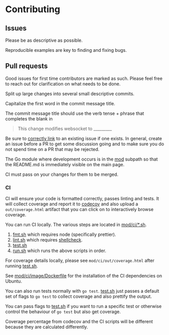 # Contributing

## Issues

Please be as descriptive as possible.

Reproducible examples are key to finding and fixing bugs.

## Pull requests

Good issues for first time contributors are marked as such. Please feel free to
reach out for clarification on what needs to be done.

Split up large changes into several small descriptive commits.

Capitalize the first word in the commit message title.

The commit message title should use the verb tense + phrase that completes the blank in

> This change modifies websocket to \_\_\_\_\_\_\_\_\_

Be sure to [correctly link](https://help.github.com/en/articles/closing-issues-using-keywords)
to an existing issue if one exists. In general, create an issue before a PR to get some
discussion going and to make sure you do not spend time on a PR that may be rejected.

The Go module where development occurs is in the [mod](../mod) subpath so that the README.md
is immediately visible on the main page.

CI must pass on your changes for them to be merged.

### CI

CI will ensure your code is formatted correctly, passes linting and tests.
It will collect coverage and report it to [codecov](https://codecov.io/gh/nhooyr/websocket)
and also upload a `out/coverage.html` artifact that you can click on to interactively
browse coverage.

You can run CI locally. The various steps are located in [mod/ci/\*.sh](../mod/ci).

1. [fmt.sh](../mod/ci/fmt.sh) which requires node (specifically prettier).
1. [lint.sh](../mod/ci/lint.sh) which requires [shellcheck](https://github.com/koalaman/shellcheck#installing).
1. [test.sh](../mod/ci/test.sh)
1. [run.sh](../mod/ci/run.sh) which runs the above scripts in order.

For coverage details locally, please see `mod/ci/out/coverage.html` after running [test.sh](../mod/ci/test.sh).

See [mod/ci/image/Dockerfile](../mod/ci/image/Dockerfile) for the installation of the CI dependencies on Ubuntu.

You can also run tests normally with `go test`. [test.sh](../mod/ci/test.sh) just passes a default set of flags to
`go test` to collect coverage and also prettify the output.

You can pass flags to [test.sh](mod/ci/test.sh) if you want to run a specific test or otherwise
control the behaviour of `go test` but also get coverage.

Coverage percentage from codecov and the CI scripts will be different because they are calculated differently.
